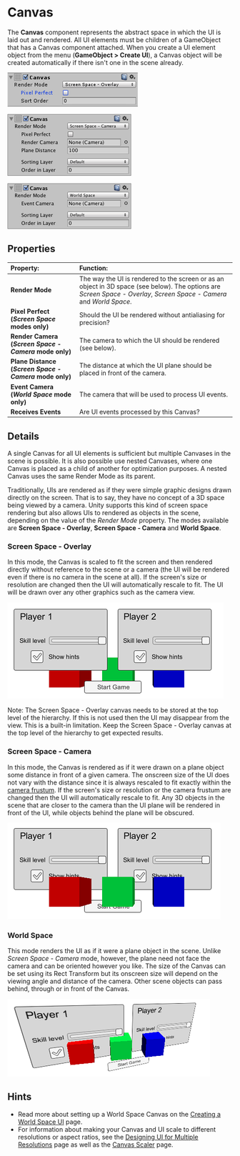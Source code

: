 # Canvas

The **Canvas** component represents the abstract space in which the UI is laid out and rendered. All UI elements must be children of a GameObject that has a Canvas component attached. When you create a UI element object from the menu (**GameObject > Create UI**), a Canvas object will be created automatically if there isn't one in the scene already.

![Screen Space - Overlay Set](images/UI_CanvasInspector.png)

![Screen Space - Camera Set](images/UI_CanvasScreenSpaceCameraInspector.png)

![World Space Set](images/UI_CanvasWorldSpaceInspector.png)

## Properties

|**Property:** |**Function:** |
|:---|:---|
|**Render Mode** | The way the UI is rendered to the screen or as an object in 3D space (see below). The options are _Screen Space - Overlay_, _Screen Space - Camera_ and _World Space_. |
|**Pixel Perfect (_Screen Space_ modes only)** |Should the UI be rendered without antialiasing for precision? |
|**Render Camera (_Screen Space - Camera_ mode only)** |The camera to which the UI should be rendered (see below). |
|**Plane Distance (_Screen Space - Camera_ mode only)** |The distance at which the UI plane should be placed in front of the camera. |
|**Event Camera (_World Space_ mode only)** |The camera that will be used to process UI events. |
|**Receives Events** |Are UI events processed by this Canvas? |


## Details

A single Canvas for all UI elements is sufficient but multiple Canvases in the scene is possible. It is also possible use nested Canvases, where one Canvas is placed as a child of another for optimization purposes. A nested Canvas uses the same Render Mode as its parent.

Traditionally, UIs are rendered as if they were simple graphic designs drawn directly on the screen. That is to say, they have no concept of a 3D space being viewed by a camera. Unity supports this kind of screen space rendering but also allows UIs to rendered as objects in the scene, depending on the value of the _Render Mode_ property. The modes available are **Screen Space - Overlay**, **Screen Space - Camera** and **World Space**.

### Screen Space - Overlay

In this mode, the Canvas is scaled to fit the screen and then rendered directly without reference to the scene or a camera (the UI will be rendered even if there is no camera in the scene at all). If the screen's size or resolution are changed then the UI will automatically rescale to fit. The UI will be drawn over any other graphics such as the camera view.

![Overlay UI rendered over scene objects](images/CanvasOverlay.png)

Note: The Screen Space - Overlay canvas needs to be stored at the top level of the hierarchy.  If this is not used then the UI may disappear from the view.  This is a built-in limitation.  Keep the Screen Space - Overlay canvas at the top level of the hierarchy to get expected results.

### Screen Space - Camera

In this mode, the Canvas is rendered as if it were drawn on a plane object some distance in front of a given camera. The onscreen size of the UI does not vary with the distance since it is always rescaled to fit exactly within the [camera frustum](FrustumSizeAtDistance.md). If the screen's size or resolution or the camera frustum are changed then the UI will automatically rescale to fit. Any 3D objects in the scene that are closer to the camera than the UI plane will be rendered in front of the UI, while objects behind the plane will be obscured.

![Camera mode UI with scene objects in front](images/CanvasCamera.png)

### World Space

This mode renders the UI as if it were a plane object in the scene. Unlike _Screen Space - Camera_ mode, however, the plane need not face the camera and can be oriented however you like. The size of the Canvas can be set using its Rect Transform but its onscreen size will depend on the viewing angle and distance of the camera. Other scene objects can pass behind, through or in front of the Canvas.

![World space UI intersecting scene objects](images/CanvasWorldSpace.png)


## Hints
* Read more about setting up a World Space Canvas on the [Creating a World Space UI](HOWTO-UIWorldSpace.md) page.
* For information about making your Canvas and UI scale to different resolutions or aspect ratios, see the [Designing UI for Multiple Resolutions](HOWTO-UIMultiResolution.md) page as well as the [Canvas Scaler](script-CanvasScaler.md) page.
